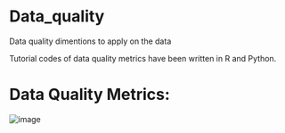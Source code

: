 # Data_quality

Data quality dimentions to apply on the data

Tutorial codes of data quality metrics have been written in R and Python.

# Data Quality Metrics:
![image](https://user-images.githubusercontent.com/10631451/139814905-fdf06034-8483-4844-b021-6e7961a68dfe.png)


  
